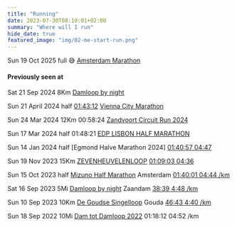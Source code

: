 ```yaml
---
title: "Running"
date: 2023-07-30T08:19:01+02:00
summary: "Where will I run"
hide_date: true
featured_image: "img/02-me-start-run.png"
---
```


Sun 19 Oct 2025 full 😅 [Amsterdam Marathon](https://www.tcsamsterdammarathon.eu/)

#### Previously seen at 

Sat 21 Sep 2024 8Km [Damloop by night](https://www.nndamloop.nl/)

Sun 21 April 2024 half [01:43:12](https://vienna.r.mikatiming.de/2024/detail/HML_HCH8OHST20A/19928) [Vienna City Marathon](https://www.vienna-marathon.com)

Sun 24 Mar 2024 12Km 00:58:24 [Zandvoort Circuit Run 2024](https://results.sporthive.com/events/7174316437847681024/races/488854/bib/4267)

Sun 17 Mar 2024 half 01:48:21 [EDP LISBON HALF MARATHON](https://results.sporthive.com/events/7142907578304137472/races/487965/bib/1307)

Sun 14 Jan 2024 half [Egmond Halve Marathon 2024] [01:40:57 04:47](https://results.sporthive.com/events/7150193505105825792/races/488107/bib/8217)

Sun 19 Nov 2023 15Km [ZEVENHEUVELENLOOP](https://www.nnzevenheuvelenloop.nl)  [01:09:03 04:36](https://results.sporthive.com/events/7127316430828080384/races/487562/bib/16365)

Sun 15 Oct 2023 half [Mizuno Half Marathon](https://www.tcsamsterdammarathon.eu/mizuno-half-marathon) Amsterdam [01:40:01 04:44 /km](https://results.sporthive.com/events/7117550207329210624/races/487270/bib/40158)

Sat 16 Sep 2023 5Mi [Damloop by night](https://www.damloop.com/5-miles) Zaandam [38:39 4:48 /km](https://results.sporthive.com/events/7107378500659252480/races/486909/bib/57926)

Sun 10 Sep 2023 10Km [De Goudse Singelloop](https://www.singelloop.nl) Gouda [46:43 4:40 /km](https://www.athlinks.com/event/372410/results/Event/1060668/Course/2400213/Bib/2784)

Sun 18 Sep 2022 10Mi [Dam tot Damloop 2022](https://results.sporthive.com/events/6975382507753810176/races/483256/bib/35104) 01:18:12 04:52 /km
